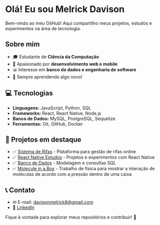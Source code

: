 # Olá! Eu sou Melrick Davison

Bem-vindo ao meu GitHub! Aqui compartilho meus projetos, estudos e experimentos na área de tecnologia.

## Sobre mim

- 🎓 Estudante de **Ciência da Computação**
- 🔧 Apaixonado por **desenvolvimento web e mobile**
- 📊 Interesse em **banco de dados e engenharia de software**
- 🌟 Sempre aprendendo algo novo!

## 💻 Tecnologias

- **Linguagens:** JavaScript, Python, SQL
- **Frameworks:** React, React Native, Node.js
- **Banco de Dados:** MySQL, PostgreSQL, Sequelize
- **Ferramentas:** Git, GitHub, Docker

## 🌟 Projetos em destaque

- ✅ [Sistema de Rifas](https://github.com/MelrickDavison/Sistema_de_Rifa) - Plataforma para gestão de rifas online
- ✅ [React Native Estudos](https://github.com/MelrickDavison/React-Native) - Projetos e experimentos com React Native
- ✅ [Banco de Dados](https://github.com/MelrickDavison/banco-de-dados) - Modelagem e consultas SQL
- ✅ [Molecule in a Box](https://github.com/MelrickDavison/molecule-in-a-box) - Trabalho de física para mostrar a interação de moléculas de acordo com a pressão dentro de uma caixa

## 📞 Contato

- ✉ E-mail: davisonmelrick8@gmail.com 
- 👤 [LinkedIn](https://www.linkedin.com/in/melrick-davison-2abb7a28a)

Fique à vontade para explorar meus repositórios e contribuir! 🚀

